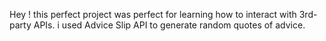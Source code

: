Hey ! this perfect project was perfect for learning how to interact with 3rd-party APIs. i used Advice Slip API to generate random quotes of advice.
